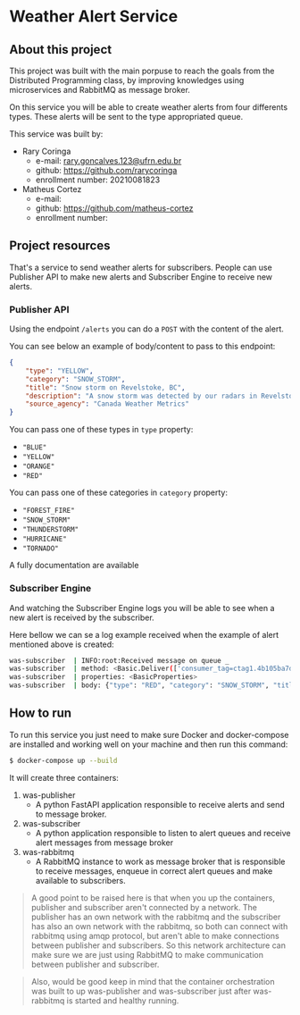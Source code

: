 # Weather Alert Service

## About this project

This project was built with the main porpuse to reach the goals from the Distributed Programming class, by improving knowledges using microservices and RabbitMQ as message broker.

On this service you will be able to create weather alerts from four differents types. These alerts will be sent to the type appropriated queue.

This service was built by:

- Rary Coringa
  - e-mail: rary.goncalves.123@ufrn.edu.br
  - github: https://github.com/rarycoringa
  - enrollment number: 20210081823
- Matheus Cortez
  - e-mail: 
  - github: https://github.com/matheus-cortez
  - enrollment number:

## Project resources

That's a service to send weather alerts for subscribers. People can use Publisher API to make new alerts and Subscriber Engine to receive new alerts.

### Publisher API

Using the endpoint `/alerts` you can do a `POST` with the content of the alert.

You can see below an example of body/content to pass to this endpoint:

```json
{
    "type": "YELLOW",
    "category": "SNOW_STORM",
    "title": "Snow storm on Revelstoke, BC",
    "description": "A snow storm was detected by our radars in Revelstoke, BC next monday. So, would be better for all Revelstoke's population keep safe in home at night.",
    "source_agency": "Canada Weather Metrics"
}
```

You can pass one of these types in `type` property:

- `"BLUE"`
- `"YELLOW"`
- `"ORANGE"`
- `"RED"`

You can pass one of these categories in `category` property:

- `"FOREST_FIRE"`
- `"SNOW_STORM"`
- `"THUNDERSTORM"`
- `"HURRICANE"`
- `"TORNADO"`

A fully documentation are available

### Subscriber Engine

And watching the Subscriber Engine logs you will be able to see when a new alert is received by the subscriber.

Here bellow we can se a log example received when the example of alert mentioned above is created:

```bash
was-subscriber  | INFO:root:Received message on queue _
was-subscriber  | method: <Basic.Deliver(['consumer_tag=ctag1.4b105ba7d39749bb9afe20811ca48a6c', 'delivery_tag=1', 'exchange=', 'redelivered=False', 'routing_key=red'])>
was-subscriber  | properties: <BasicProperties>
was-subscriber  | body: {"type": "RED", "category": "SNOW_STORM", "title": "Snow storm on Revelstoke, BC", "description": "A snow storm was detected by our radars in Revelstoke, BC next monday. So, would be better for all Revelstoke's population keep safe in home at night.", "source_agency": "Canada Weather Metrics"}
```

## How to run

To run this service you just need to make sure Docker and docker-compose are installed and working well on your machine and then run this command:

```bash
$ docker-compose up --build
```

It will create three containers:

1. was-publisher
   - A python FastAPI application responsible to receive alerts and send to message broker.
2. was-subscriber
   - A python application responsible to listen to alert queues and receive alert messages from message broker
3. was-rabbitmq
   - A RabbitMQ instance to work as message broker that is responsible to receive messages, enqueue in correct alert queues and make available to subscribers.

> A good point to be raised here is that when you up the containers, publisher and subscriber aren't connected by a network. The publisher has an own network with the rabbitmq and the subscriber has also an own network with the rabbitmq, so both can connect with rabbitmq using amqp protocol, but aren't able to make connections between publisher and subscribers. So this network architecture can make sure we are just using RabbitMQ to make communication between publisher and subscriber.

> Also, would be good keep in mind that the container orchestration was built to up was-publisher and was-subscriber just after was-rabbitmq is started and healthy running.
